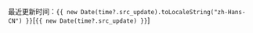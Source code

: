 <script setup>
import { data as time } from "../time.data.ts"
import S from "./s.vue"
import { useData } from 'vitepress'
const { params } = useData()
</script>

最近更新时间：`{{ new Date(time?.src_update).toLocaleString("zh-Hans-CN") }}`[`{{ new Date(time?.src_update) }}`]  

<S :set_time=params.timeline />
